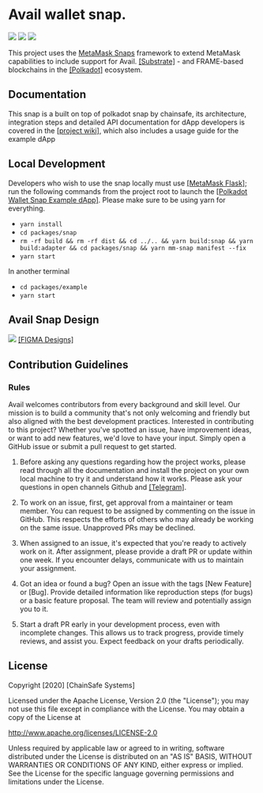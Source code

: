 # Avail wallet snap.

![](https://github.com/chainsafe/metamask-snap-polkadot/workflows/ci/badge.svg)
![](https://img.shields.io/github/issues-raw/chainsafe/metamask-snap-polkadot)
![](https://img.shields.io/github/license/chainsafe/metamask-snap-polkadot)

This project uses the <a href='https://metamask.io/snaps' target='_blank' rel="noreferrer">MetaMask Snaps</a> framework to extend MetaMask
capabilities to include support for Avail.
<a href='https://docs.substrate.io/' target='_blank'>[Substrate]</a> - and FRAME-based blockchains in the
<a href='https://www.polkadot.network/' target='_blank'>[Polkadot]</a> ecosystem.

## Documentation

This snap is a built on top of polkadot snap by chainsafe, its architecture, integration steps and detailed API documentation for dApp
developers is covered in the
<a href='https://github.com/ChainSafe/metamask-snap-polkadot/wiki' target='_blank'>[project wiki]</a>, which also includes a
usage guide for the example dApp

## Local Development

Developers who wish to use the snap locally must use <a href='https://metamask.io/flask/' target='_blank'>[MetaMask Flask]</a>;
run the following commands from the project root to launch the
<a href='https://github.com/ChainSafe/metamask-snap-polkadot/tree/master/packages/example' target='_blank'>[Polkadot Wallet Snap Example dApp]</a>.
Please make sure to be using yarn for everything.

- `yarn install`
- `cd packages/snap`
- `rm -rf build && rm -rf dist && cd ../.. && yarn build:snap && yarn build:adapter && cd packages/snap && yarn mm-snap manifest --fix`
- `yarn start` <br/>

In another terminal

- `cd packages/example`
- `yarn start`

## Avail Snap Design
![](./design.png)
<a href='https://www.figma.com/file/03bs8ccbT7nR1a8KTGTZJ6/Metamask-Avail-Snap-team-library?type=design&node-id=0%3A1&mode=design&t=5gQcjL32P2mcXtuv-1' target='_blank'>[FIGMA Designs]</a>

## Contribution Guidelines

### Rules

Avail welcomes contributors from every background and skill level. Our mission is to build a community that's not only welcoming and friendly but also aligned with the best development practices. Interested in contributing to this project? Whether you've spotted an issue, have improvement ideas, or want to add new features, we'd love to have your input. Simply open a GitHub issue or submit a pull request to get started.

1. Before asking any questions regarding how the project works, please read through all the documentation and install the project on your own local machine to try it and understand how it works. Please ask your questions in open channels Github and <a href='https://t.me/avail_uncharted/5' target='_blank'>[Telegram]</a>.

2. To work on an issue, first, get approval from a maintainer or team member. You can request to be assigned by commenting on the issue in GitHub. This respects the efforts of others who may already be working on the same issue. Unapproved PRs may be declined.

3. When assigned to an issue, it's expected that you're ready to actively work on it. After assignment, please provide a draft PR or update within one week. If you encounter delays, communicate with us to maintain your assignment.

4. Got an idea or found a bug? Open an issue with the tags [New Feature] or [Bug]. Provide detailed information like reproduction steps (for bugs) or a basic feature proposal. The team will review and potentially assign you to it.

5. Start a draft PR early in your development process, even with incomplete changes. This allows us to track progress, provide timely reviews, and assist you. Expect feedback on your drafts periodically.

## License

Copyright [2020] [ChainSafe Systems]

Licensed under the Apache License, Version 2.0 (the "License");
you may not use this file except in compliance with the License.
You may obtain a copy of the License at

http://www.apache.org/licenses/LICENSE-2.0

Unless required by applicable law or agreed to in writing, software
distributed under the License is distributed on an "AS IS" BASIS,
WITHOUT WARRANTIES OR CONDITIONS OF ANY KIND, either express or implied.
See the License for the specific language governing permissions and
limitations under the License.
